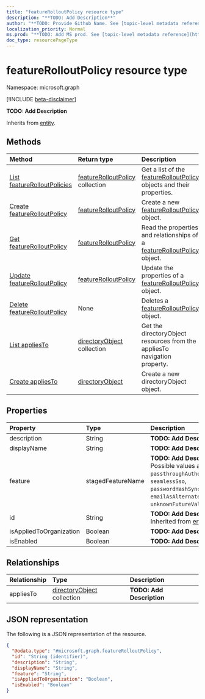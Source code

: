 ```yaml
---
title: "featureRolloutPolicy resource type"
description: "**TODO: Add Description**"
author: "**TODO: Provide Github Name. See [topic-level metadata reference](https://msgo.azurewebsites.net/add/document/guidelines/metadata.html#topic-level-metadata)**"
localization_priority: Normal
ms.prod: "**TODO: Add MS prod. See [topic-level metadata reference](https://msgo.azurewebsites.net/add/document/guidelines/metadata.html#topic-level-metadata)**"
doc_type: resourcePageType
---
```


# featureRolloutPolicy resource type

Namespace: microsoft.graph

[!INCLUDE [beta-disclaimer](../../includes/beta-disclaimer.md)]

**TODO: Add Description**


Inherits from [entity](../resources/entity.md).

## Methods
|Method|Return type|Description|
|:---|:---|:---|
|[List featureRolloutPolicies](../api/featurerolloutpolicy-list.md)|[featureRolloutPolicy](../resources/featurerolloutpolicy.md) collection|Get a list of the [featureRolloutPolicy](../resources/featurerolloutpolicy.md) objects and their properties.|
|[Create featureRolloutPolicy](../api/featurerolloutpolicy-create.md)|[featureRolloutPolicy](../resources/featurerolloutpolicy.md)|Create a new [featureRolloutPolicy](../resources/featurerolloutpolicy.md) object.|
|[Get featureRolloutPolicy](../api/featurerolloutpolicy-get.md)|[featureRolloutPolicy](../resources/featurerolloutpolicy.md)|Read the properties and relationships of a [featureRolloutPolicy](../resources/featurerolloutpolicy.md) object.|
|[Update featureRolloutPolicy](../api/featurerolloutpolicy-update.md)|[featureRolloutPolicy](../resources/featurerolloutpolicy.md)|Update the properties of a [featureRolloutPolicy](../resources/featurerolloutpolicy.md) object.|
|[Delete featureRolloutPolicy](../api/featurerolloutpolicy-delete.md)|None|Deletes a [featureRolloutPolicy](../resources/featurerolloutpolicy.md) object.|
|[List appliesTo](../api/featurerolloutpolicy-list-appliesto.md)|[directoryObject](../resources/directoryobject.md) collection|Get the directoryObject resources from the appliesTo navigation property.|
|[Create appliesTo](../api/featurerolloutpolicy-post-appliesto.md)|[directoryObject](../resources/directoryobject.md)|Create a new directoryObject object.|

## Properties
|Property|Type|Description|
|:---|:---|:---|
|description|String|**TODO: Add Description**|
|displayName|String|**TODO: Add Description**|
|feature|stagedFeatureName|**TODO: Add Description**. Possible values are: `passthroughAuthentication`, `seamlessSso`, `passwordHashSync`, `emailAsAlternateId`, `unknownFutureValue`.|
|id|String|**TODO: Add Description** Inherited from [entity](../resources/entity.md).|
|isAppliedToOrganization|Boolean|**TODO: Add Description**|
|isEnabled|Boolean|**TODO: Add Description**|

## Relationships
|Relationship|Type|Description|
|:---|:---|:---|
|appliesTo|[directoryObject](../resources/directoryobject.md) collection|**TODO: Add Description**|

## JSON representation
The following is a JSON representation of the resource.
<!-- {
  "blockType": "resource",
  "keyProperty": "id",
  "@odata.type": "microsoft.graph.featureRolloutPolicy",
  "baseType": "microsoft.graph.entity",
  "openType": false
}
-->
``` json
{
  "@odata.type": "#microsoft.graph.featureRolloutPolicy",
  "id": "String (identifier)",
  "description": "String",
  "displayName": "String",
  "feature": "String",
  "isAppliedToOrganization": "Boolean",
  "isEnabled": "Boolean"
}
```

